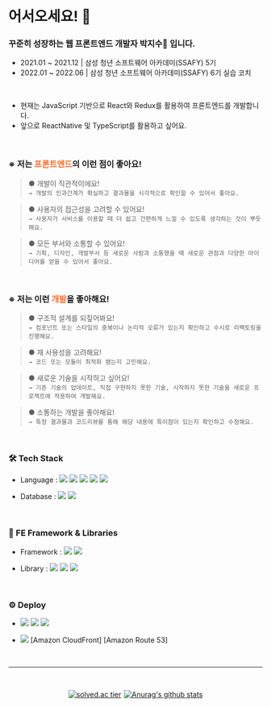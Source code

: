 <h1>어서오세요! 🐇</h1>
<h3>꾸준히 성장하는 웹 프론트엔드 개발자 박지수🥕 입니다.</h3>

- 2021.01 ~ 2021.12 | 삼성 청년 소프트웨어 아카데미(SSAFY) 5기
- 2022.01 ~ 2022.06 | 삼성 청년 소프트웨어 아카데미(SSAFY) 6기 실습 코치

<br />

- 현재는 JavaScript 기반으로 React와 Redux를 활용하여 프론트엔드를 개발합니다. 
- 앞으로 ReactNative 및 TypeScript를 활용하고 싶어요.

<br />

<h3> ※ 저는 <span style="color:#ff6622;">프론트엔드</span>의 이런 점이 좋아요! </h3>

> ● 개발이 직관적이에요!  
> `→ 개발의 인과간계가 확실하고 결과물을 시각적으로 확인할 수 있어서 좋아요.`

> ● 사용자의 접근성을 고려할 수 있어요!  
> `→ 사용자가 서비스를 이용할 때 더 쉽고 간편하게 느낄 수 있도록 생각하는 것이 뿌듯해요.`

> ● 모든 부서와 소통할 수 있어요!  
> `→ 기획, 디자인, 개발부서 등 새로운 사람과 소통했을 때 새로운 관점과 다양한 아이디어를 얻을 수 있어서 좋아요.`

<br />

### ※ 저는 이런 <span style="color:#ff6622;">개발</span>을 좋아해요!

> ● 구조적 설계를 되짚어봐요!  
> `→ 컴포넌트 또는 스타일의 중복이나 논리적 오류가 있는지 확인하고 수시로 리팩토링을 진행해요.`

> ● 재 사용성을 고려해요!  
> `→ 코드 또는 모듈이 최적화 됐는지 고민해요.`

> ● 새로운 기술을 시작하고 싶어요!  
> `→ 기존 기술의 업데이트, 직접 구현하지 못한 기술, 시작하지 못한 기술을 새로운 프로젝트에 적용하여 개발해요.`

> ● 소통하는 개발을 좋아해요!  
> `→ 특정 결과물과 코드리뷰를 통해 해당 내용에 특이점이 있는지 확인하고 수정해요.`

<br />

### 🛠️ Tech Stack

- Language : 
  <img src="https://img.shields.io/badge/Java-007396?style=flat-square&logo=Java&logoColor=white"/></a> 
  <img src="https://img.shields.io/badge/JavaScript-F7DF1E?style=flat-square&logo=JavaScript&logoColor=white"/></a> 
  <img src="https://img.shields.io/badge/Sass-CC6699?style=flat-square&logo=Sass&logoColor=white"/></a> 
  <img src="https://img.shields.io/badge/HTML5-E34F26?style=flat-square&logo=HTML5&logoColor=white"/></a> 
  <img src="https://img.shields.io/badge/css-1572B6?style=flat-square&logo=css3&logoColor=white"/></a> 

- Database : 
  <img src="https://img.shields.io/badge/Mysql-E6B91E?style=flat-square&logo=MySql&logoColor=white"/></a> 
  <img src="https://img.shields.io/badge/Firebase-FFCA28?style=flat-square&logo=Firebase&logoColor=white"/></a> 

<br />

### 📒 FE Framework & Libraries
- Framework : 
  <img src="https://img.shields.io/badge/React-61DAFB?style=flat-square&logo=React&logoColor=white"/></a> 
  <img src="https://img.shields.io/badge/Vue.js-4FC08D?style=flat-square&logo=Vue.js&logoColor=white"/></a> 

- Library : 
  <img src="https://img.shields.io/badge/Redux-764ABC?style=flat-square&logo=Redux&logoColor=white"/></a> 
  <img src="https://img.shields.io/badge/Amazon S3-569A31?style=flat-square&logo=Amazon S3&logoColor=white"/></a> 
  <img src="https://img.shields.io/badge/D3.js-F9A03C?style=flat-square&logo=D3.js&logoColor=white"/></a> 

<br />

### ⚙️ Deploy
- 
  <img src="https://img.shields.io/badge/Amazon AWS-232F3E?style=flat-square&logo=Amazon AWS&logoColor=white"/></a> 
  <img src="https://img.shields.io/badge/Amazon EC2-FF9900?style=flat-square&logo=Amazon EC2&logoColor=white"/></a> 
  <img src="https://img.shields.io/badge/Jenkins-D24939?style=flat-square&logo=Jenkins&logoColor=white"/></a> 

- 
  <img src="https://img.shields.io/badge/Amazon S3-569A31?style=flat-square&logo=Amazon S3&logoColor=white"/></a> 
  [Amazon CloudFront] 
  [Amazon Route 53] 
  
<br />

---

<br />

<div align="center" style="display: flex; gap: 5px; justify-content: center; align-items: flex-start;">
  
[![solved.ac tier](http://mazassumnida.wtf/api/v2/generate_badge?boj=jerryprk)](https://solved.ac/jerryprk)

[![Anurag's github stats](https://github-readme-stats.vercel.app/api?username=Jisup&show_icons=true&theme=radical)](https://github.com/Jisup/github-readme-stats)
  
</div>
